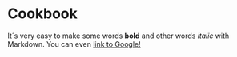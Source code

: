 # Cookbook

It´s very easy to make some words **bold** and other words
*italic* with Markdown. You can even [link to Google!](http://google.com)



